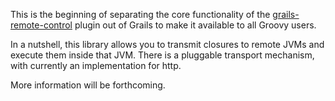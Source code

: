 This is the beginning of separating the core functionality of the [grails-remote-control](http://github.com/alkemist/grails-remote-control) plugin out of Grails to make it available to all Groovy users.

In a nutshell, this library allows you to transmit closures to remote JVMs and execute them inside that JVM. There is a pluggable transport mechanism, with currently an implementation for http.

More information will be forthcoming.